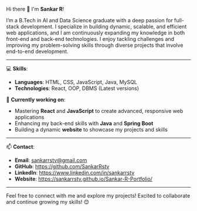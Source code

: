 Hi there 👋 I'm **Sankar R**!  

I’m a B.Tech in AI and Data Science graduate with a deep passion for full-stack development. I specialize in building dynamic, scalable, and efficient web applications, and I am continuously expanding my knowledge in both front-end and back-end technologies. I enjoy tackling challenges and improving my problem-solving skills through diverse projects that involve end-to-end development.  

---

💻 **Skills**:  
- **Languages**: HTML, CSS, JavaScript, Java, MySQL  
- **Technologies**: React, OOP, DBMS (Latest versions)

🔧 **Currently working on**:  
- Mastering **React** and **JavaScript** to create advanced, responsive web applications  
- Enhancing my back-end skills with **Java** and **Spring Boot**  
- Building a dynamic **website** to showcase my projects and skills  

---

📫 **Contact**:  
- **Email**: sankarrstv@gmail.com
- **GitHub**: https://github.com/SankarRstv
- **LinkedIn**: https://www.linkedin.com/in/sankarrstv
- **Website**: https://sankarrstv.github.io/Sankar-R-Portfolio/

---

Feel free to connect with me and explore my projects! Excited to collaborate and continue growing my skills! 😊  
